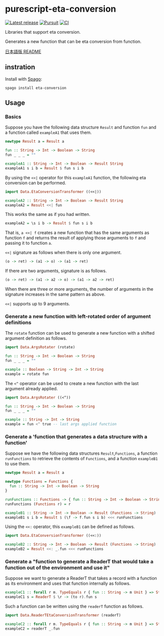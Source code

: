 # purescript-eta-conversion

[![Latest release](http://img.shields.io/github/release/pujoheadsoft/purescript-eta-conversion.svg)](https://github.com/pujoheadsoft/purescript-eta-conversion/releases)
[![Pursuit](https://pursuit.purescript.org/packages/purescript-eta-conversion/badge)](https://pursuit.purescript.org/packages/purescript-eta-conversionpujoheadsoft)
[![CI](https://github.com/pujoheadsoft/purescript-eta-conversion/workflows/CI/badge.svg)](https://github.com/pujoheadsoft/purescript-eta-conversion/actions?query=workflow%3ACI+branch%3Amaster)


Libraries that support eta conversion.

Generates a new function that can be eta conversion from function.

[日本語版 README](https://github.com/pujoheadsoft/purescript-eta-conversion/blob/master/README-ja.md)

## instration
Install with [Spago](https://github.com/purescript/spago):
```
spago install eta-conversion
```

## Usage
### Basics
Suppose you have the following data structure `Result` and function `fun` and a function called `exampleA1` that uses them.
```haskell
newtype Result a = Result a

fun :: String -> Int -> Boolean -> String
fun _ _ _ = ""

exampleA1 :: String -> Int -> Boolean -> Result String
exampleA1 s i b = Result $ fun s i b
```
By using the `<<|` operator for this `exampleA1` function, the following eta conversion can be performed.
```haskell
import Data.EtaConversionTransformer ((<<|))

exampleA2 :: String -> Int -> Boolean -> Result String
exampleA2 = Result <<| fun
```
This works the same as if you had written.
```haskell
exampleA2 = \s i b -> Result $ fun s i b
```
That is, `a <<| f` creates a new function that has the same arguments as function `f` and returns the result of applying those arguments to `f` and passing it to function `a`.

`<<|` signature as follows when there is only one argument.
```haskell
(o -> ret) -> (a1 -> o) -> (a1 -> ret)
```
If there are two arguments, signature is as follows.
```haskell
(o -> ret) -> (a1 -> a2 -> o) -> (a1 -> a2 -> ret)
```
When there are three or more arguments, the number of arguments in the signature increases in the same pattern as above.

`<<|` supports up to 9 arguments.

### Generate a new function with left-rotated order of argument definitions
The `rotate` function can be used to generate a new function with a shifted argument definition as follows.
```haskell
import Data.ArgsRotater (rotate)

fun :: String -> Int -> Boolean -> String
fun _ _ _ = ""

example :: Boolean -> String -> Int -> String
example = rotate fun
```
The `<^` operator can be used to create a new function with the last argument already applied.
```haskell
import Data.ArgsRotater ((<^))

fun :: String -> Int -> Boolean -> String
fun _ _ _ = ""

example :: String -> Int -> String
example = fun <^ true -- last args applied function
```

### Generate a 'function that generates a data structure with a  function'
Suppose we have the following data structures `Result`,`Functions`, a function `runFunctions` to retrieve the contents of `Functions`, and a function `exampleB1` to use them.
```haskell
newtype Result a = Result a

newtype Functions = Functions {
  fun :: String -> Int -> Boolean -> String
}

runFunctions :: Functions -> { fun :: String -> Int -> Boolean -> String }
runFunctions (Functions r) = r

exampleB1 :: String -> Int -> Boolean -> Result (Functions -> String)
exampleB1 s i b = Result $ (\f -> f.fun s i b) <<< runFunctions
```
Using the `<<:` operator, this `exampleB1` can be defined as follows.
```haskell
import Data.EtaConversionTransformer ((<<:))

exampleB2 :: String -> Int -> Boolean -> Result (Functions -> String)
exampleB2 = Result <<: _.fun <<< runFunctions
```
### Generate a "function to generate a ReaderT that would take a function out of the environment and use it"
Suppose we want to generate a ReaderT that takes a record with a function as its environment and uses that function internally as follows.
```haskell
exampleC1 :: forall r m. TypeEquals r { fun :: String -> m Unit } => String -> ReaderT r m Unit
exampleC1 s = ReaderT $ \r -> (to r).fun s
```
Such a function can be written using the `readerT` function as follows.
```haskell
import Data.ReaderTEtaConversionTransformer (readerT)

exampleC2 :: forall r m. TypeEquals r { fun :: String -> m Unit } => String -> ReaderT r m Unit
exampleC2 = readerT _.fun
```
